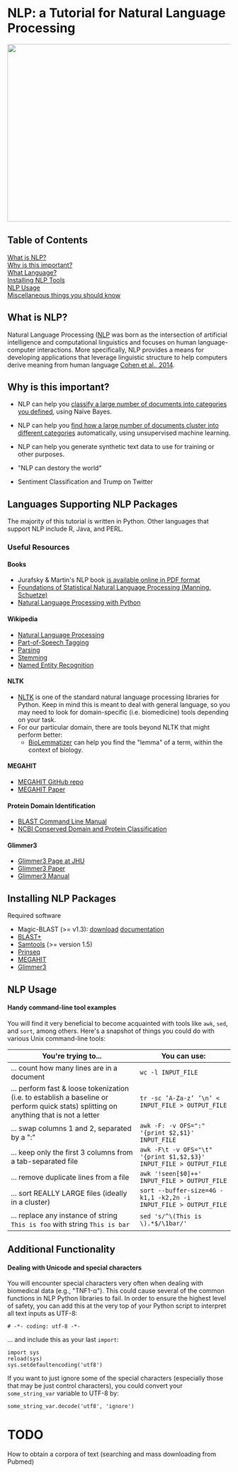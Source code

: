 # NLP: a Tutorial for Natural Language Processing 
<img src="https://github.com/ucdenver-CPBS/NLP-and-Annotation/blob/master/img/cloud.png" height="400" width="550">


## Table of Contents

[What is NLP?](#intro)    
[Why is this important?](#importance)    
[What Language?](#workflow)       
[Installing NLP Tools](#install)    
[NLP Usage](#usage)        
[Miscellaneous things you should know](#additional)    

## <a name="intro"></a>What is NLP?

Natural Language Processing ([NLP](https://www.google.com/search?rlz=1C5CHFA_enUS727US727&biw=893&bih=927&ei=AWsoWuShBM-YjwPYyK-QDQ&q=what+is+natural+language+processing&oq=what+is+natural+language+processing&gs_l=psy-ab.3..0j0i20i263k1j0l7.5493.9709.0.9834.29.28.1.0.0.0.156.2686.21j7.28.0....0...1.1.64.psy-ab..0.29.2687...0i131i67k1j0i20i264k1j0i131k1j0i67k1j0i131i20i264k1j0i13k1.0.AE1jefbB4Mo) was born as the intersection of artificial intelligence and computational linguistics and focuses on human language-computer interactions. More specifically, NLP provides a means for developing applications that leverage linguistic structure to help computers derive meaning from human language [Cohen et al., 2014](https://books.google.com/books?hl=en&lr=&id=vXvPAgAAQBAJ&oi=fnd&pg=PR1&dq=natural+language+processing,+kevin+cohen&ots=ZG5jQaAmMO&sig=l8YRe4YXml_ceCJwnisYL6RLZ38#v=onepage&q=natural%20language%20processing%2C%20kevin%20cohen&f=false). 

## <a name="importance"></a>Why is this important?

  * NLP can help you [classify a large number of documents into categories you defined](https://burakkanber.com/blog/machine-learning-naive-bayes-1/), using Naïve Bayes.

  * NLP can help you [find how a large number of documents cluster into different categories](http://scikit-learn.org/stable/auto_examples/text/document_clustering.html) automatically, using unsupervised machine learning.

  * NLP can help you generate synthetic text data to use for training or other purposes.

  * "NLP can destory the world" 

  * Sentiment Classification and Trump on Twitter



## <a name="workflow"></a>Languages Supporting NLP Packages

The majority of this tutorial is written in Python. Other languages that support NLP include R, Java, and PERL.



### Useful Resources

#### Books

* Jurafsky & Martin's NLP book [is available online in PDF format](https://web.stanford.edu/~jurafsky/slp3/)
* [Foundations of Statistical Natural Language Processing (Manning, Schuetze)](https://smile.amazon.com/Foundations-Statistical-Natural-Language-Processing-ebook/dp/B007L7LUKO/ref=mt_kindle?_encoding=UTF8&me=)
* [Natural Language Processing with Python](https://smile.amazon.com/Natural-Language-Processing-Python-Analyzing/dp/0596516495/ref=sr_1_1?ie=UTF8&qid=1512597647&sr=8-1&keywords=natural+language+processing+with+python)

 
#### Wikipedia

  * [Natural Language Processing](https://en.wikipedia.org/wiki/Natural_language_processing)  
  * [Part-of-Speech Tagging](https://en.wikipedia.org/wiki/Part-of-speech_tagging)  
  * [Parsing](https://en.wikipedia.org/wiki/Parsing)  
  * [Stemming](https://en.wikipedia.org/wiki/Stemming)  
  * [Named Entity Recognition](https://en.wikipedia.org/wiki/Named-entity_recognition)  

#### NLTK

* [NLTK](http://www.nltk.org/) is one of the standard natural language processing libraries for Python. Keep in mind this is meant to deal with general language, so you may need to look for domain-specific (i.e. biomedicine) tools depending on your task.
* For our particular domain, there are tools beyond NLTK that might perform better:
   * [BioLemmatizer](http://biolemmatizer.sourceforge.net) can help you find the "lemma" of a term, within the context of biology.

#### MEGAHIT

  * [MEGAHIT GitHub repo](https://github.com/voutcn/megahit)    
  * [MEGAHIT Paper](https://www.ncbi.nlm.nih.gov/pubmed/25609793)    

#### Protein Domain Identification

  * [BLAST Command Line Manual](https://www.ncbi.nlm.nih.gov/books/NBK279690/)    
  * [NCBI Conserved Domain and Protein Classification](https://www.ncbi.nlm.nih.gov/Structure/cdd/cdd_help.shtml)    

#### Glimmer3

  * [Glimmer3 Page at JHU](https://ccb.jhu.edu/software/glimmer/)    
  * [Glimmer3 Paper](https://ccb.jhu.edu/papers/glimmer3.pdf)    
  * [Glimmer3 Manual](https://ccb.jhu.edu/software/glimmer/glim302notes.pdf)    

## <a name="install"></a>Installing NLP Packages

Required software
  * Magic-BLAST (>= v1.3): [download](https://ftp.ncbi.nlm.nih.gov/blast/executables/magicblast/LATEST) [documentation](https://boratyng.github.io/magicblast/)
  * [BLAST+](https://blast.ncbi.nlm.nih.gov/Blast.cgi?PAGE_TYPE=BlastDocs&DOC_TYPE=Download)
  * [Samtools](http://www.htslib.org/) (>= version 1.5)
  * [Prinseq](http://prinseq.sourceforge.net/)
  * [MEGAHIT](https://github.com/voutcn/megahit)
  * [Glimmer3](https://ccb.jhu.edu/software/glimmer/)


## <a name="usage"></a><a name="quickstart"></a>NLP Usage

#### Handy command-line tool examples

You will find it very beneficial to become acquainted with tools like `awk`, `sed`, and `sort`, among others. Here's a snapshot of things you could do with various Unix command-line tools:

| You're trying to...     | You can use:                  |
|------------|-------------------------------------------------|
| ... count how many lines are in a document | `wc -l INPUT_FILE` |
| ... perform fast & loose tokenization (i.e. to establish a baseline or perform quick stats) splitting on anything that is not a letter | `tr -sc ’A-Za-z’ ’\n’ < INPUT_FILE > OUTPUT_FILE` |
| ... swap columns 1 and 2, separated by a ":" | `awk -F: -v OFS=":" '{print $2,$1}' INPUT_FILE`  |
| ... keep only the first 3 columns from a tab-separated file | `awk -F\t -v OFS="\t" '{print $1,$2,$3}' INPUT_FILE > OUTPUT_FILE` |
| ... remove duplicate lines from a file | `awk '!seen[$0]++' INPUT_FILE > OUTPUT_FILE` |
| ... sort REALLY LARGE files (ideally in a cluster) | `sort --buffer-size=4G -k1,1 -k2,2n -i INPUT_FILE > OUTPUT_FILE` |
| ... replace any instance of string `This is foo` with string `This is bar` | `sed 's/^\(This is \).*$/\1bar/'` |


## <a name="additional"></a>Additional Functionality

#### Dealing with Unicode and special characters

You will encounter special characters very often when dealing with biomedical data (e.g., "TNF1-α"). This could cause several of the common functions in NLP Python libraries to fail. In order to ensure the highest level of safety, you can add this at the very top of your Python script to interpret all text inputs as UTF-8:

```
# -*- coding: utf-8 -*-
```

... and include this as your last `import`:

```
import sys
reload(sys)
sys.setdefaultencoding('utf8')
```

If you want to just ignore some of the special characters (especially those that may be just control characters), you could convert your `some_string_var` variable to UTF-8 by:

```
some_string_var.decode('utf8', 'ignore')
```


# TODO

How to obtain a corpora of text (searching and mass downloading from Pubmed)
